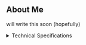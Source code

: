 ## About Me

will write this soon (hopefully)


<details>
  <summary>Technical Specifications</summary>

### Main Laptop:
[![Thinkpad T490](https://img.shields.io/badge/Thinkpad_T490-EE2624?style=plastic&logo=Thinkpad&logoColor=black)](https://www.lenovo.com/gb/en/p/laptops/thinkpad/thinkpadt/t490/22tp2tt4900)
[![Windows 11](https://img.shields.io/badge/Windows_11-FFFFFF?style=plastic&logo=Windows&logoColor=blue)](https://en.wikipedia.org/wiki/Windows_11) 
[![Intel Core i7-8665U](https://img.shields.io/badge/Intel_Core_i7-8665U-0071c5?style=flat&logo=intel&logoColor=blue)](https://www.intel.com/content/www/us/en/products/sku/193563/intel-core-i78665u-processor-8m-cache-up-to-4-80-ghz/specifications.html)

<sub><sup>planning to switch to endeavourOS when i'm done with college :3</sup></sup>

### Minecraft Server:
[![Dell Vostro 3559](https://img.shields.io/badge/Dell_Vostro_3559-007DB8?style=plastic&logo=Dell&logoColor=black)](https://www.lenovo.com/gb/en/p/laptops/thinkpad/thinkpadt/t490/22tp2tt4900)
[![Linux Mint](https://img.shields.io/badge/Linux_Mint-%2386BE43?style=plastic&logo=Linux-Mint&logoColor=white)](https://en.wikipedia.org/wiki/Linux_Mint)
[![Intel Core i5-6200U](https://img.shields.io/badge/Intel_Core_i5-6200U-0071c5?style=flat&logo=intel&logoColor=blue)](https://www.intel.com/content/www/us/en/products/sku/88193/intel-core-i56200u-processor-3m-cache-up-to-2-80-ghz/specifications.html)

### Mobile Devices:
[![iPhone 11](https://img.shields.io/badge/iPhone-11-FFFFFF?style=plastic&logo=apple&logoColor=black)]([https://support.apple.com/en-gb/111865])
[![iPad 9th Generation](https://img.shields.io/badge/iPad_9th_Generation-FFFFFF?style=plastic&logo=apple&logoColor=black)]([https://support.apple.com/en-gb/111898])
</details>

